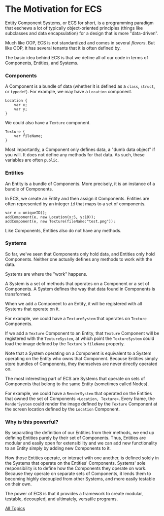 The Motivation for ECS
==

Entity Component Systems, or ECS for short, is a programming paradigm that eschews a lot of typically object-oriented principles (things like subclasses and data encapsulation) for a design that is more "data-driven".

Much like OOP, ECS is not standardized and comes in several *flavors*. But like OOP, it has several tenants that it is often defined by. 

The basic idea behind ECS is that we define all of our code in terms of Components, Entities, and Systems.

### Components
A Component is a bundle of data (whether it is defined as a `class`, `struct`, or `typedef`). For example, we may have a `Location` component.

~~~
Location {
    var x;
    var y;
}
~~~

We could also have a `Texture` component.

~~~
Texture {
    var fileName;
}
~~~

Most importantly, a Component only defines data, a "dumb data object" if you will. It does not define any methods for that data. As such, these variables are often `public`.

### Entities

An Entity is a bundle of Components. More precisely, it is an instance of a bundle of Components.

In ECS, we create an Entity and then assign it Components. Entities are often represented by an integer `id` that maps to a set of components.

~~~
var e = uniqueID();
addComponent(e, new Location(x:5, y:10));
addComponent(e, new Texture(fileName:"test.png"));
~~~

Like Components, Entities also do not have any methods.

### Systems

So far, we've seen that Components only hold data, and Entities only hold Components. Neither one actually defines any methods to work with the data.

Systems are where the "work" happens.

A System is a set of methods that operates on a Component or a set of Components. A System defines the way that data found in Components is transformed.

When we add a Component to an Entity, it will be registered with all Systems that operate on it. 

For example, we could have a `TextureSystem` that operates on `Texture` Components. 

If we add a `Texture` Component to an Entity, that `Texture` Component will be registered with the `TextureSystem`, at which point the `TextureSystem` could load the image defined by the `Texture`'s `fileName` property.

Note that a System operating on a Component is equivalent to a System operating on the Entity who owns that Component. Because Entities simply store bundles of Components, they themselves are never directly operated on.

The most interesting part of ECS are Systems that operate on sets of Components that belong to the same Entity (sometimes called Nodes).

For example, we could have a `RenderSystem` that operated on the Entities that owned the set of Components `<Location, Texture>`. Every frame, the `RenderSystem` could render the image defined by the `Texture` Component at the screen location defined by the `Location` Component.

### Why is this powerful?

By separating the definition of our Entities from their methods, we end up defining Entities purely by their set of Components. Thus, Entities are modular and easily open for extensibility and we can add new functionality to an Entity simply by adding new Components to it.

How those Entities operate, or interact with one another, is defined solely in the Systems that operate on the Entities' Components. Systems' sole responsibility is to define how the Components they operate on work. Because they operate on separate sets of Components, it lends them to becoming highly decoupled from other Systems, and more easily testable on their own.

The power of ECS is that it provides a framework to create modular, testable, decoupled, and ultimately, versatile programs.

[All Topics](https://github.com/dyarosla/D-ECS)
